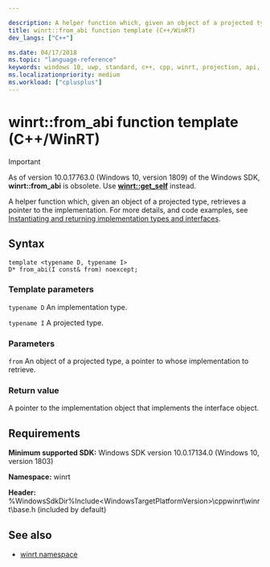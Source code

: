 ```yaml
---

description: A helper function which, given an object of a projected type, retrieves a pointer to the implementation (obsolete in newer versions).
title: winrt::from_abi function template (C++/WinRT)
dev_langs: ["C++"]

ms.date: 04/17/2018
ms.topic: "language-reference"
keywords: windows 10, uwp, standard, c++, cpp, winrt, projection, api, reference
ms.localizationpriority: medium
ms.workload: ["cplusplus"]
---
```


# winrt::from_abi function template (C++/WinRT)

> [!IMPORTANT]
> As of version 10.0.17763.0 (Windows 10, version 1809) of the Windows SDK, **winrt::from_abi** is obsolete. Use [**winrt::get_self**](get-self.md) instead.

A helper function which, given an object of a projected type, retrieves a pointer to the implementation. For more details, and code examples, see [Instantiating and returning implementation types and interfaces](/windows/uwp/cpp-and-winrt-apis/author-apis#instantiating-and-returning-implementation-types-and-interfaces).

## Syntax
```cppwinrt
template <typename D, typename I>
D* from_abi(I const& from) noexcept;
```

### Template parameters
`typename D`
An implementation type.

`typename I`
A projected type.

### Parameters
`from`
An object of a projected type, a pointer to whose implementation to retrieve.

### Return value 
A pointer to the implementation object that implements the interface object.

## Requirements
**Minimum supported SDK:** Windows SDK version 10.0.17134.0 (Windows 10, version 1803)

**Namespace:** winrt

**Header:** %WindowsSdkDir%Include\<WindowsTargetPlatformVersion>\cppwinrt\winrt\base.h (included by default)

## See also 
* [winrt namespace](winrt.md)
